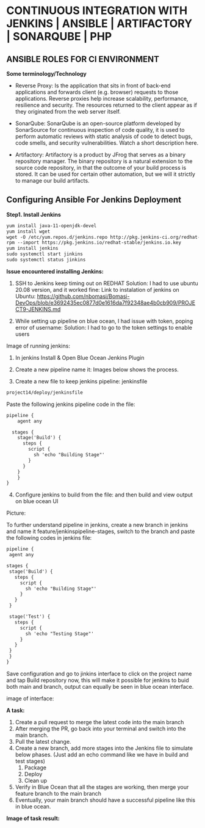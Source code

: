 # CONTINUOUS INTEGRATION WITH JENKINS | ANSIBLE | ARTIFACTORY | SONARQUBE | PHP

## ANSIBLE ROLES FOR CI ENVIRONMENT

**Some terminology/Technology**

* Reverse Proxy: Is the application that sits in front of back-end applications and forwards client (e.g. browser) requests to those applications. Reverse proxies help increase scalability, performance, resilience and security. The resources returned to the client appear as if they originated from the web server itself.

* SonarQube: SonarQube is an open-source platform developed by SonarSource for continuous inspection of code quality, it is used to perform automatic reviews with static analysis of code to detect bugs, code smells, and security vulnerabilities. Watch a short description here.

* Artifactory: Artifactory is a product by JFrog that serves as a binary repository manager. The binary repository is a natural extension to the source code repository, in that the outcome of your build process is stored. It can be used for certain other automation, but we will it strictly to manage our build artifacts.

## Configuring Ansible For Jenkins Deployment

**Step1. Install Jenkins**

```markdown
yum install java-11-openjdk-devel
yum install wget
wget -O /etc/yum.repos.d/jenkins.repo http://pkg.jenkins-ci.org/redhat-stable/jenkins.repo
rpm --import https://pkg.jenkins.io/redhat-stable/jenkins.io.key
yum install jenkins
sudo systemctl start jinkins
sudo systemctl status jinkins
```
**Issue encountered installing Jenkins:**
1. SSH  to Jenkins keep timing out on REDHAT
Solution: I had to use ubuntu 20.08 version, and it worked fine: Link to instalation of jenkins on Ubuntu: https://github.com/nbomasi/Bomasi-DevOps/blob/e3692435ec0877d0e1616da7f92348ae4b0cb909/PROJECT9-JENKINS.md

2. While setting up pipeline on blue ocean, I had issue with token, poping error of username:
Solution: I had to go to the token settings to enable users

Image of running jenkins:

1. In jenkins Install & Open Blue Ocean Jenkins Plugin

2. Create a new pipeline name it: Images below shows the process.

3. Create a new file to keep jenkins pipeline: jenkinsfile
```markdown
project14/deploy/jenkinsfile
```
Paste the following jenkins pipeline code in the file:
```markdown
pipeline {
    agent any

  stages {
    stage('Build') {
      steps {
        script {
          sh 'echo "Building Stage"'
        }
      }
    }
    }
}
```
4. Configure jenkins to build from the file: and then build and view output on blue ocean UI

Picture:

To further understand pipeline in jenkins, create a new branch in jenkins and name it feature/jenkinspipeline-stages, switch to the branch and paste the following codes in jenkins file:

   ```markdown
pipeline {
    agent any

  stages {
    stage('Build') {
      steps {
        script {
          sh 'echo "Building Stage"'
        }
      }
    }

    stage('Test') {
      steps {
        script {
          sh 'echo "Testing Stage"'
        }
      }
    }
    }
}
```

Save configuration and go to jinkins interface to click on the project name and tap Build repository now, this will make it possible for jenkins to buid both main and branch, output can equally be seen in blue ocean interface.

image of interface:

**A task:**

1. Create a pull request to merge the latest code into the main branch
2. After merging the PR, go back into your terminal and switch into the main branch.
3. Pull the latest change.
4. Create a new branch, add more stages into the Jenkins file to simulate below phases. (Just add an echo command like we have in build and test stages)
   1. Package 
   2. Deploy 
   3. Clean up
5. Verify in Blue Ocean that all the stages are working, then merge your feature branch to the main branch
6. Eventually, your main branch should have a successful pipeline like this in blue ocean.

**Image of task result:**